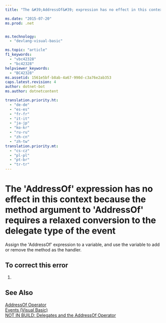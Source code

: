 ```yaml
---
title: "The &#39;AddressOf&#39; expression has no effect in this context because the method argument to &#39;AddressOf&#39; requires a relaxed conversion to the delegate type of the event"

ms.date: "2015-07-20"
ms.prod: .net


ms.technology: 
  - "devlang-visual-basic"

ms.topic: "article"
f1_keywords: 
  - "vbc42328"
  - "bc42328"
helpviewer_keywords: 
  - "BC42328"
ms.assetid: 1561e5bf-b8ab-4a67-990d-c3a76e2ab353
caps.latest.revision: 4
author: dotnet-bot
ms.author: dotnetcontent

translation.priority.ht: 
  - "de-de"
  - "es-es"
  - "fr-fr"
  - "it-it"
  - "ja-jp"
  - "ko-kr"
  - "ru-ru"
  - "zh-cn"
  - "zh-tw"
translation.priority.mt: 
  - "cs-cz"
  - "pl-pl"
  - "pt-br"
  - "tr-tr"
---
```

# The &#39;AddressOf&#39; expression has no effect in this context because the method argument to &#39;AddressOf&#39; requires a relaxed conversion to the delegate type of the event
Assign the 'AddressOf' expression to a variable, and use the variable to add or remove the method as the handler.  
  
## To correct this error  
  
1.  
  
## See Also  
 [AddressOf Operator](../../visual-basic/language-reference/operators/addressof-operator.md)   
 [Events (Visual Basic)](~/docs/visual-basic/programming-guide/language-features/events/index.md)   
 [NOT IN BUILD: Delegates and the AddressOf Operator](http://msdn.microsoft.com/en-us/7b2ed932-8598-4355-b2f7-5cedb23ee86f)
